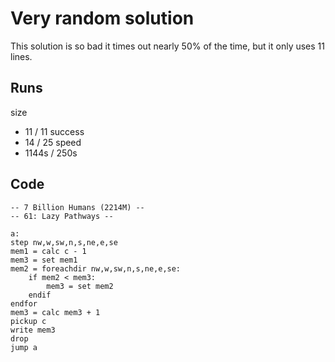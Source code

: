 # Very random solution
This solution is so bad it times out nearly 50% of the time, but it only uses 11 lines.

## Runs
size
* 11 / 11
success
* 14 / 25
speed
* 1144s / 250s

## Code
```
-- 7 Billion Humans (2214M) --
-- 61: Lazy Pathways --

a:
step nw,w,sw,n,s,ne,e,se
mem1 = calc c - 1
mem3 = set mem1
mem2 = foreachdir nw,w,sw,n,s,ne,e,se:
	if mem2 < mem3:
		mem3 = set mem2
	endif
endfor
mem3 = calc mem3 + 1
pickup c
write mem3
drop
jump a



```


